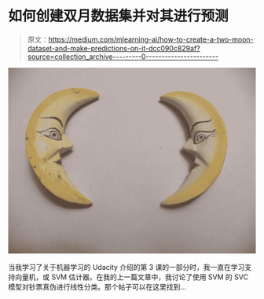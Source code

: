 # 如何创建双月数据集并对其进行预测

> 原文：<https://medium.com/mlearning-ai/how-to-create-a-two-moon-dataset-and-make-predictions-on-it-dcc090c829af?source=collection_archive---------0----------------------->

![](img/d78ce1c127b271ecf887dbcff6e37a4a.png)

当我学习了关于机器学习的 Udacity 介绍的第 3 课的一部分时，我一直在学习支持向量机，或 SVM 估计器。在我的上一篇文章中，我讨论了使用 SVM 的 SVC 模型对钞票真伪进行线性分类。那个帖子可以在这里找到…